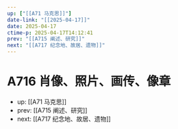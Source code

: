 ```yaml
---
up: ["[[A71 马克思]]"]
date-link: "[[2025-04-17]]"
date: 2025-04-17
ctime-p: 2025-04-17T14:12:41
prev: "[[A715 阐述、研究]]"
next: "[[A717 纪念地、故居、遗物]]"
---
```


# A716 肖像、照片、画传、像章

- up: [[A71 马克思]]
- prev: [[A715 阐述、研究]]
- next: [[A717 纪念地、故居、遗物]]
